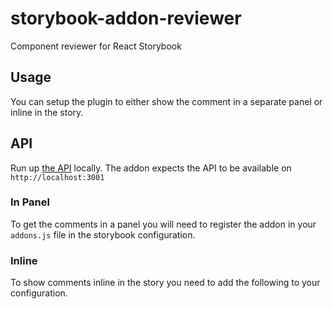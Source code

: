 # storybook-addon-reviewer

Component reviewer for React Storybook

## Usage
You can setup the plugin to either show the comment in a separate panel or inline in the story.

## API
Run up [the API](https://github.com/jon-ec/blabbr) locally. The addon expects the API to be available on
`http://localhost:3001`

### In Panel
To get the comments in a panel you will need to register the addon in your `addons.js` file in the storybook
configuration.

### Inline
To show comments inline in the story you need to add the following to your configuration.
